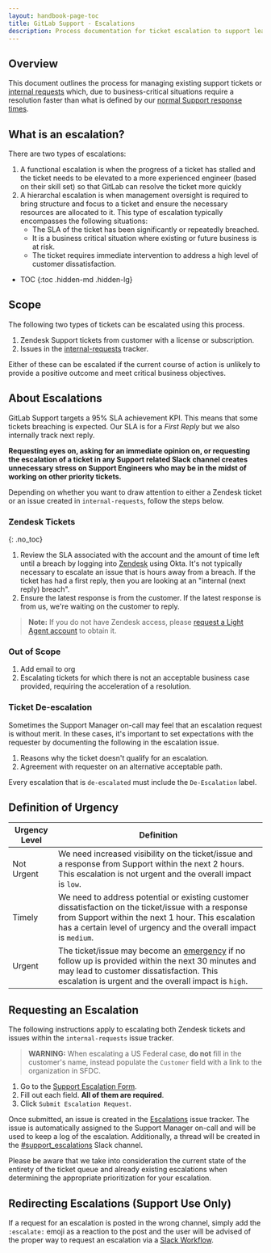 ```yaml
---
layout: handbook-page-toc
title: GitLab Support - Escalations
description: Process documentation for ticket escalation to support leadership.
---
```


## Overview

This document outlines the process for managing existing support tickets or [internal requests](https://gitlab.com/gitlab-com/support/internal-requests) which, due to business-critical situations require a resolution faster than what is defined by our [normal Support response times](https://about.gitlab.com/support/#priority-support).

## What is an escalation?

There are two types of escalations:

1. A functional escalation is when the progress of a ticket has stalled and the ticket needs to be elevated to a more experienced engineer (based on their skill set) so that GitLab can resolve the ticket more quickly
1. A hierarchal escalation is when management oversight is required to bring structure and focus to a ticket and ensure the necessary resources are allocated to it. This type of escalation typically encompasses the following situations:
    - The SLA of the ticket has been significantly or repeatedly breached.
    - It is a business critical situation where existing or future business is at risk.
    - The ticket requires immediate intervention to address a high level of customer dissatisfaction.

- TOC
{:toc .hidden-md .hidden-lg}

## Scope

The following two types of tickets can be escalated using this process.

1. Zendesk Support tickets from customer with a license or subscription.
1. Issues in the [internal-requests](https://gitlab.com/gitlab-com/support/internal-requests) tracker.

Either of these can be escalated if the current course of action is unlikely to provide a positive outcome and meet critical business objectives.

## About Escalations

GitLab Support targets a 95% SLA achievement KPI. This means that some tickets breaching is expected. Our SLA is for a _First Reply_ but we also internally track next reply.

**Requesting eyes on, asking for an immediate opinion on, or requesting the escalation of a ticket in any Support related Slack channel creates unnecessary stress on Support Engineers who may be in the midst of working on other priority tickets.**

Depending on whether you want to draw attention to either a Zendesk ticket or an issue created in `internal-requests`, follow the steps below.

### Zendesk Tickets
{: .no_toc}

1. Review the SLA associated with the account and the amount of time left until a breach by logging into [Zendesk](https://gitlab.zendesk.com) using Okta. It's not typically necessary to escalate an issue that is hours away from a breach. If the ticket has had a first reply, then you are looking at an "internal (next reply) breach".
1. Ensure the latest response is from the customer. If the latest response is from us, we're waiting on the customer to reply.

>**Note:** If you do not have Zendesk access, please [request a Light Agent account](/handbook/support/internal-support/#viewing-support-tickets) to obtain it.

### Out of Scope

1. Add email to org
1. Escalating tickets for which there is not an acceptable business case provided, requiring the acceleration of a resolution.

### Ticket De-escalation

Sometimes the Support Manager on-call may feel that an escalation request is without merit. In these cases, it's important to set expectations with the requester by documenting the following in the escalation issue.

1. Reasons why the ticket doesn't qualify for an escalation.
1. Agreement with requester on an alternative acceptable path.

Every escalation that is `de-escalated` must include the `De-Escalation` label.

## Definition of Urgency

| Urgency Level | Definition |
|---------------|------------|
| Not Urgent    | We need increased visibility on the ticket/issue and a response from Support within the next 2 hours. This escalation is not urgent and the overall impact is `low`.|
| Timely        | We need to address potential or existing customer dissatisfaction on the ticket/issue with a response from Support within the next 1 hour. This escalation has a certain level of urgency and the overall impact is `medium`.|
| Urgent        | The ticket/issue may become an [emergency](https://about.gitlab.com/support/#definitions-of-support-impact) if no follow up is provided within the next 30 minutes and may lead to customer dissatisfaction. This escalation is urgent and the overall impact is `high`.|

## Requesting an Escalation

The following instructions apply to escalating both Zendesk tickets and issues within the `internal-requests` issue tracker.

>**WARNING:** When escalating a US Federal case, **do not** fill in the customer's name, instead populate the `Customer` field with a link to the organization in SFDC.

1. Go to the [Support Escalation Form](https://gitlab-com.gitlab.io/support/toolbox/forms_processor//support_escalation/).
1. Fill out each field. **All of them are required**.
1. Click `Submit Escalation Request`.

Once submitted, an issue is created in the [Escalations](https://gitlab.com/gitlab-com/support/escalations/-/issues) issue tracker. The issue is automatically assigned to the Support Manager on-call and will be used to keep a log of the escalation. Additionally, a thread will be created in the [#support_escalations](https://gitlab.slack.com/archives/CBVAE1L48) Slack channel.

Please be aware that we take into consideration the current state of the entirety of the ticket queue and already existing escalations when determining the appropriate prioritization for your escalation.

## Redirecting Escalations (Support Use Only)

If a request for an escalation is posted in the wrong channel, simply add the `:escalate:` emoji as a reaction to the post and the user will be advised of the proper way to request an escalation via a [Slack Workflow](https://gitlab.com/gitlab-com/support/toolbox/slack-workflows).
